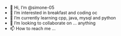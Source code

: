 - 👋 Hi, I’m @simone-05
- 👀 I’m interested in breakfast and coding oc
- 🌱 I’m currently learning cpp, java, mysql and python
- 💞️ I’m looking to collaborate on ... anything
- 📫 How to reach me ...

<!---
simone-05/simone-05 is a ✨ special ✨ repository because its `README.md` (this file) appears on your GitHub profile.
You can click the Preview link to take a look at your changes.
--->
